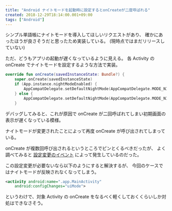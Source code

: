 ```yaml
---
title: "Android ナイトモードを起動時に設定するとonCreateが二度呼ばれる"
created: 2018-12-29T18:14:00.001+09:00
tags: ["Android"]
---
```

シンプル単語帳にナイトモードを導入してほしいリクエストがあり、
確かにあったほうが良さそうだと思ったため実装している。
(現時点ではまだリリースしていない)

ただ、どうもアプリの起動が遅くなっているように見える。
各 Activity の onCreate でナイトモードを設定するような方法で実装。

```kotlin
override fun onCreate(savedInstanceState: Bundle?) {
    super.onCreate(savedInstanceState)
    if (App.instance.nightModeEnabled) {
        AppCompatDelegate.setDefaultNightMode(AppCompatDelegate.MODE_NIGHT_YES)
    } else {
        AppCompatDelegate.setDefaultNightMode(AppCompatDelegate.MODE_NIGHT_NO)
    }
```

デバッグしてみると、これが原因で onCreate が二回呼ばれてしまい初期画面の表示が遅くなっている模様。

ナイトモードが変更されたことによって再度 onCreate が呼び出されてしまっている。

onCreate が複数回呼び出されるというところでピンとくるべきだったが、
よく調べてみると [設定変更のイベント](https://developer.android.com/guide/topics/manifest/activity-element?hl=ja#config) によって発生しているのだった。

この設定変更が必要ないなら以下のようにすると解決するが、
今回のケースではナイトモードが反映されなくなってしまう。

```xml
<activity android:name=".app.MainActivity"
    android:configChanges="uiMode">
```

というわけで、対象 Activity の onCreate をなるべく軽くしておくくらいしか対処はできなさそう。
